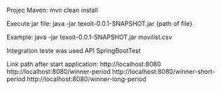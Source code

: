 Projec Maven: mvn clean install

Execute jar file: java -jar texoit-0.0.1-SNAPSHOT.jar {path of file}

Example: java -jar texoit-0.0.1-SNAPSHOT.jar movilist.csv

Integration teste was used API SpringBootTest

Link path after start application: 
http://localhost:8080
http://localhost:8080/winner-period
http://localhost:8080/winner-short-period
http://localhost:8080/winner-long-period

